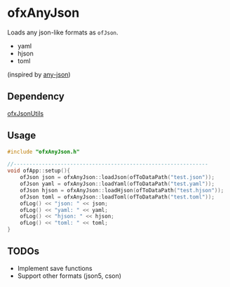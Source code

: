 # ofxAnyJson

Loads any json-like formats as `ofJson`.

- yaml
- hjson
- toml

(inspired by [any-json](https://github.com/any-json/any-json))

## Dependency

[ofxJsonUtils](https://github.com/2bbb/ofxJsonUtils)

## Usage

```cpp
#include "ofxAnyJson.h"

//--------------------------------------------------------------
void ofApp::setup(){
	ofJson json = ofxAnyJson::loadJson(ofToDataPath("test.json"));
	ofJson yaml = ofxAnyJson::loadYaml(ofToDataPath("test.yaml"));
	ofJson hjson = ofxAnyJson::loadHjson(ofToDataPath("test.hjson"));
	ofJson toml = ofxAnyJson::loadToml(ofToDataPath("test.toml"));
	ofLog() << "json: " << json;
	ofLog() << "yaml: " << yaml;
	ofLog() << "hjson: " << hjson;
	ofLog() << "toml: " << toml;
}
```

## TODOs

- Implement save functions
- Support other formats (json5, cson)
